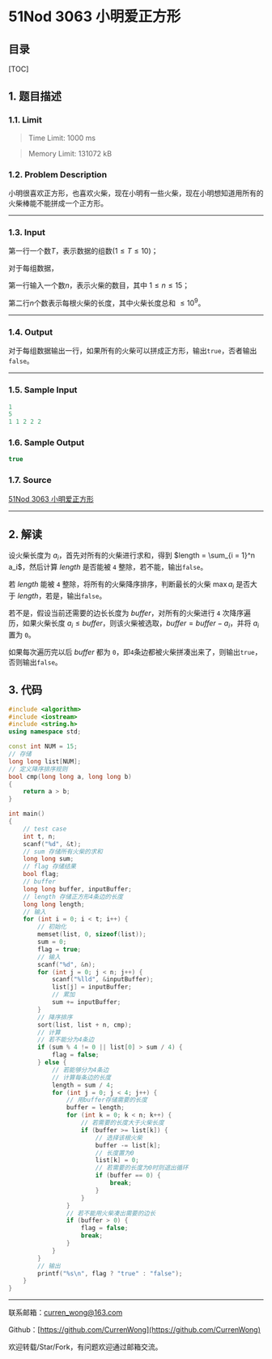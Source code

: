 51Nod 3063 小明爱正方形
===

目录
---

[TOC]

## 1. 题目描述

### 1.1. Limit

>Time Limit: 1000 ms

>Memory Limit: 131072 kB

### 1.2. Problem Description

小明很喜欢正方形，也喜欢火柴，现在小明有一些火柴，现在小明想知道用所有的火柴棒能不能拼成一个正方形。

---

### 1.3. Input

第一行一个数$T$，表示数据的组数$(1 \le T \le 10)$；

对于每组数据，

第一行输入一个数$n$，表示火柴的数目，其中 $1 \le n\le 15$；

第二行$n$个数表示每根火柴的长度，其中火柴长度总和 $\le 10^9$。

---

### 1.4. Output

对于每组数据输出一行，如果所有的火柴可以拼成正方形，输出`true`，否者输出`false`。

---

### 1.5. Sample Input

```cpp
1
5
1 1 2 2 2
```

### 1.6. Sample Output

```cpp
true
```

### 1.7. Source

[51Nod 3063 小明爱正方形](https://www.51nod.com/Challenge/Problem.html#problemId=3063)

---

## 2. 解读

设火柴长度为 $a_i$，首先对所有的火柴进行求和，得到 $length = \sum_{i = 1}^n a_i$，然后计算 $length$ 是否能被 `4` 整除，若不能，输出`false`。

若 $length$ 能被 `4` 整除，将所有的火柴降序排序，判断最长的火柴 $\max a_i$ 是否大于 $length$，若是，输出`false`。

若不是，假设当前还需要的边长长度为 $buffer$，对所有的火柴进行 `4` 次降序遍历，如果火柴长度 $a_i \le buffer$，则该火柴被选取，$buffer = buffer -  a_i$，并将 $a_i$ 置为 `0`。

如果每次遍历完以后 $buffer$ 都为 `0`，即`4`条边都被火柴拼凑出来了，则输出`true`，否则输出`false`。

## 3. 代码

```cpp
#include <algorithm>
#include <iostream>
#include <string.h>
using namespace std;

const int NUM = 15;
// 存储
long long list[NUM];
// 定义降序排序规则
bool cmp(long long a, long long b)
{
    return a > b;
}

int main()
{
    // test case
    int t, n;
    scanf("%d", &t);
    // sum 存储所有火柴的求和
    long long sum;
    // flag 存储结果
    bool flag;
    // buffer
    long long buffer, inputBuffer;
    // length 存储正方形4条边的长度
    long long length;
    // 输入
    for (int i = 0; i < t; i++) {
        // 初始化
        memset(list, 0, sizeof(list));
        sum = 0;
        flag = true;
        // 输入
        scanf("%d", &n);
        for (int j = 0; j < n; j++) {
            scanf("%lld", &inputBuffer);
            list[j] = inputBuffer;
            // 累加
            sum += inputBuffer;
        }
        // 降序排序
        sort(list, list + n, cmp);
        // 计算
        // 若不能分为4条边
        if (sum % 4 != 0 || list[0] > sum / 4) {
            flag = false;
        } else {
            // 若能够分为4条边
            // 计算每条边的长度
            length = sum / 4;
            for (int j = 0; j < 4; j++) {
                // 用buffer存储需要的长度
                buffer = length;
                for (int k = 0; k < n; k++) {
                    // 若需要的长度大于火柴长度
                    if (buffer >= list[k]) {
                        // 选择该根火柴
                        buffer -= list[k];
                        // 长度置为0
                        list[k] = 0;
                        // 若需要的长度为0时则退出循环
                        if (buffer == 0) {
                            break;
                        }
                    }
                }
                // 若不能用火柴凑出需要的边长
                if (buffer > 0) {
                    flag = false;
                    break;
                }
            }
        }
        // 输出
        printf("%s\n", flag ? "true" : "false");
    }
}
```

---

联系邮箱：curren_wong@163.com

Github：[https://github.com/CurrenWong](https://github.com/CurrenWong)

欢迎转载/Star/Fork，有问题欢迎通过邮箱交流。
